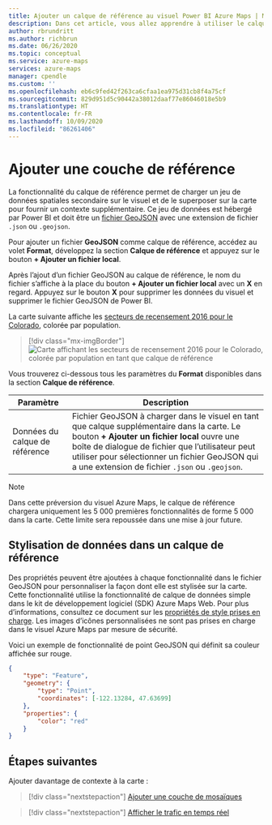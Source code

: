 ```yaml
---
title: Ajouter un calque de référence au visuel Power BI Azure Maps | Microsoft Azure Maps
description: Dans cet article, vous allez apprendre à utiliser le calque de référence dans le visuel Microsoft Azure Maps pour Power BI.
author: rbrundritt
ms.author: richbrun
ms.date: 06/26/2020
ms.topic: conceptual
ms.service: azure-maps
services: azure-maps
manager: cpendle
ms.custom: ''
ms.openlocfilehash: eb6c9fed42f263ca6cfaa1ea975d31cb8f4a75cf
ms.sourcegitcommit: 829d951d5c90442a38012daaf77e86046018e5b9
ms.translationtype: HT
ms.contentlocale: fr-FR
ms.lasthandoff: 10/09/2020
ms.locfileid: "86261406"
---
```

# <a name="add-a-reference-layer"></a>Ajouter une couche de référence

La fonctionnalité du calque de référence permet de charger un jeu de données spatiales secondaire sur le visuel et de le superposer sur la carte pour fournir un contexte supplémentaire. Ce jeu de données est hébergé par Power BI et doit être un [fichier GeoJSON](https://wikipedia.org/wiki/GeoJSON) avec une extension de fichier `.json` ou `.geojson`.

Pour ajouter un fichier **GeoJSON** comme calque de référence, accédez au volet **Format**, développez la section **Calque de référence** et appuyez sur le bouton **+ Ajouter un fichier local**.

Après l’ajout d’un fichier GeoJSON au calque de référence, le nom du fichier s’affiche à la place du bouton **+ Ajouter un fichier local** avec un **X** en regard. Appuyez sur le bouton **X** pour supprimer les données du visuel et supprimer le fichier GeoJSON de Power BI.

La carte suivante affiche les [secteurs de recensement 2016 pour le Colorado](https://github.com/Azure-Samples/AzureMapsCodeSamples/tree/master/AzureMapsCodeSamples/Common/data/geojson), colorée par population.

> [!div class="mx-imgBorder"]
> ![Carte affichant les secteurs de recensement 2016 pour le Colorado, colorée par population en tant que calque de référence ](media/power-bi-visual/reference-layer-CO-census-tract.png)

Vous trouverez ci-dessous tous les paramètres du **Format** disponibles dans la section **Calque de référence**.

| Paramètre              | Description   |
|----------------------|---------------|
| Données du calque de référence | Fichier GeoJSON à charger dans le visuel en tant que calque supplémentaire dans la carte. Le bouton **+ Ajouter un fichier local** ouvre une boîte de dialogue de fichier que l’utilisateur peut utiliser pour sélectionner un fichier GeoJSON qui a une extension de fichier `.json` ou `.geojson`. |

> [!NOTE]
> Dans cette préversion du visuel Azure Maps, le calque de référence chargera uniquement les 5 000 premières fonctionnalités de forme 5 000 dans la carte. Cette limite sera repoussée dans une mise à jour future.

## <a name="styling-data-in-a-reference-layer"></a>Stylisation de données dans un calque de référence

Des propriétés peuvent être ajoutées à chaque fonctionnalité dans le fichier GeoJSON pour personnaliser la façon dont elle est stylisée sur la carte. Cette fonctionnalité utilise la fonctionnalité de calque de données simple dans le kit de développement logiciel (SDK) Azure Maps Web. Pour plus d’informations, consultez ce document sur les [propriétés de style prises en charge](spatial-io-add-simple-data-layer.md#default-supported-style-properties). Les images d’icônes personnalisées ne sont pas prises en charge dans le visuel Azure Maps par mesure de sécurité.

Voici un exemple de fonctionnalité de point GeoJSON qui définit sa couleur affichée sur rouge.

```json
{
    "type": "Feature",
    "geometry": {
        "type": "Point",
        "coordinates": [-122.13284, 47.63699]
    },
    "properties": {
        "color": "red"
    }
}
```
## <a name="next-steps"></a>Étapes suivantes

Ajouter davantage de contexte à la carte :

> [!div class="nextstepaction"]
> [Ajouter une couche de mosaïques](power-bi-visual-add-tile-layer.md)

> [!div class="nextstepaction"]
> [Afficher le trafic en temps réel](power-bi-visual-show-real-time-traffic.md)
